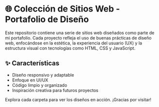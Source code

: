 # 🌐 Colección de Sitios Web - Portafolio de Diseño

Este repositorio contiene una serie de sitios web diseñados como parte de mi portafolio. Cada proyecto refleja el uso de buenas prácticas de diseño web, enfocándose en la estética, la experiencia del usuario (UX) y la estructura visual con tecnologías como HTML, CSS y JavaScript.

## ✨ Características
- Diseño responsivo y adaptable
- Enfoque en UI/UX
- Código limpio y organizado
- Inspiración creativa para futuros proyectos

Explora cada carpeta para ver los diseños en acción. ¡Gracias por visitar!

